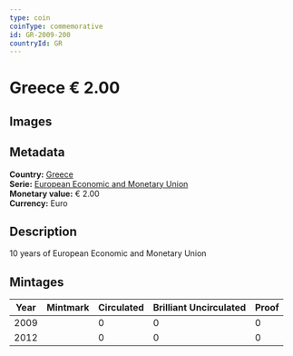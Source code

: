 ```yaml
---
type: coin
coinType: commemorative
id: GR-2009-200
countryId: GR
---
```


# Greece € 2.00

## Images


## Metadata

**Country:** [Greece](../../Countries/Greece/index.md)\
**Serie:** [European Economic and Monetary Union](index.md)\
**Monetary value:** € 2.00\
**Currency:** Euro

## Description
10 years of European Economic and Monetary Union

## Mintages

| Year | Mintmark | Circulated | Brilliant Uncirculated | Proof |
| ---- | -------- | ---------- | ---------------------- | ----- |
| 2009 |  | 0| 0 | 0 |
| 2012 |  | 0| 0 | 0 |
